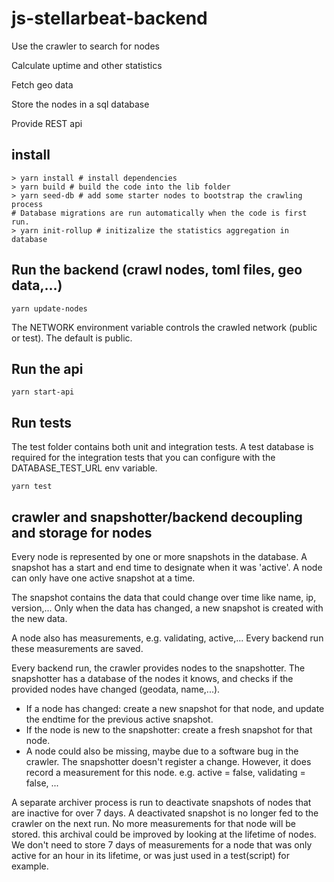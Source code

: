 # js-stellarbeat-backend

Use the crawler to search for nodes

Calculate uptime and other statistics

Fetch geo data

Store the nodes in a sql database

Provide REST api


## install

````
> yarn install # install dependencies
> yarn build # build the code into the lib folder
> yarn seed-db # add some starter nodes to bootstrap the crawling process
# Database migrations are run automatically when the code is first run.
> yarn init-rollup # initizalize the statistics aggregation in database
````

## Run the backend (crawl nodes, toml files, geo data,...)

````
yarn update-nodes
````
The NETWORK environment variable controls the crawled network (public or test). The default is public.

## Run the api

````
yarn start-api
````


## Run tests

The test folder contains both unit and integration tests. A test database is required for the integration tests that you can configure with the DATABASE_TEST_URL env variable.

```` yarn test ````

## crawler and snapshotter/backend decoupling and storage for nodes 

Every node is represented by one or more snapshots in the database. A snapshot has a start and end time to designate when it was 'active'. A node can only have one active snapshot at a time.

The snapshot contains the data that could change over time like name, ip, version,... Only when the data has changed, a new snapshot is created with the new data. 

A node also has measurements, e.g. validating, active,... Every backend run these measurements are saved.

Every backend run, the crawler provides nodes to the snapshotter. The snapshotter has a database of the nodes it knows, and checks if the provided nodes have changed (geodata, name,...).
* If a node has changed: create a new snapshot for that node, and update the endtime for the previous active snapshot. 
* If the node is new to the snapshotter: create a fresh snapshot for that node.
* A node could also be missing, maybe due to a software bug in the crawler. The snapshotter doesn't register a change. However, it does record a measurement for this node. e.g. active = false, validating = false, ...

A separate archiver process is run to deactivate snapshots of nodes that are inactive for over 7 days. A deactivated snapshot is no longer fed to the crawler on the next run. No more measurements for that node will be stored. this archival could be improved by looking at the lifetime of nodes. We don't need to store 7 days of measurements for a node that was only active for an hour in its lifetime, or was just used in a test(script) for example. 